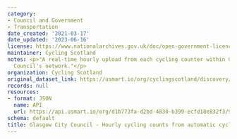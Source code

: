 ```yaml
---
category:
- Council and Government
- Transportation
date_created: '2021-03-17'
date_updated: '2023-06-16'
license: https://www.nationalarchives.gov.uk/doc/open-government-licence/version/3/
maintainer: Cycling Scotland
notes: <p>"A real-time hourly upload from each cycling counter within Glasgow City
  Council's network."</p>
organization: Cycling Scotland
original_dataset_link: https://usmart.io/org/cyclingscotland/discovery/discovery-view-detail/01c6a04a-1b6f-4121-9b8a-d081c7e6ea28
records: null
resources:
- format: JSON
  name: API
  url: https://api.usmart.io/org/d1b773fa-d2bd-4830-b399-ecfd18e832f3/9697fc32-5f26-466a-b6b8-f9e15e6a0c3c/1/urql
schema: default
title: Glasgow City Council - Hourly cycling counts from automatic cycling counters
---
```

